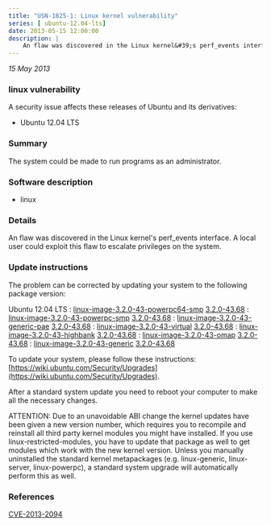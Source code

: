 ```yaml
---
title: "USN-1825-1: Linux kernel vulnerability"
series: [ ubuntu-12.04-lts]
date: 2013-05-15 12:00:00
description: |
    An flaw was discovered in the Linux kernel&#39;s perf_events interface. A local user could exploit this flaw to escalate privileges on the system. 
--- 
```

 
 

*15 May 2013*

### linux vulnerability

A security issue affects these releases of Ubuntu and its derivatives:

* Ubuntu 12.04 LTS

### Summary

The system could be made to run programs as an administrator. 

### Software description

* linux 

### Details

An flaw was discovered in the Linux kernel&#39;s perf_events interface. A local user could exploit this flaw to escalate privileges on the system. 

### Update instructions

The problem can be corrected by updating your system to the following package version:

Ubuntu 12.04 LTS
 : [linux-image-3.2.0-43-powerpc64-smp](https://launchpad.net/ubuntu/+source/linux) <span> [3.2.0-43.68](https://launchpad.net/ubuntu/+source/linux/3.2.0-43.68) </span> 
 : [linux-image-3.2.0-43-powerpc-smp](https://launchpad.net/ubuntu/+source/linux) <span> [3.2.0-43.68](https://launchpad.net/ubuntu/+source/linux/3.2.0-43.68) </span> 
 : [linux-image-3.2.0-43-generic-pae](https://launchpad.net/ubuntu/+source/linux) <span> [3.2.0-43.68](https://launchpad.net/ubuntu/+source/linux/3.2.0-43.68) </span> 
 : [linux-image-3.2.0-43-virtual](https://launchpad.net/ubuntu/+source/linux) <span> [3.2.0-43.68](https://launchpad.net/ubuntu/+source/linux/3.2.0-43.68) </span> 
 : [linux-image-3.2.0-43-highbank](https://launchpad.net/ubuntu/+source/linux) <span> [3.2.0-43.68](https://launchpad.net/ubuntu/+source/linux/3.2.0-43.68) </span> 
 : [linux-image-3.2.0-43-omap](https://launchpad.net/ubuntu/+source/linux) <span> [3.2.0-43.68](https://launchpad.net/ubuntu/+source/linux/3.2.0-43.68) </span> 
 : [linux-image-3.2.0-43-generic](https://launchpad.net/ubuntu/+source/linux) <span> [3.2.0-43.68](https://launchpad.net/ubuntu/+source/linux/3.2.0-43.68) </span> 

To update your system, please follow these instructions: [https://wiki.ubuntu.com/Security/Upgrades](https://wiki.ubuntu.com/Security/Upgrades).

After a standard system update you need to reboot your computer to make all the necessary changes.

ATTENTION: Due to an unavoidable ABI change the kernel updates have been given a new version number, which requires you to recompile and reinstall all third party kernel modules you might have installed. If you use linux-restricted-modules, you have to update that package as well to get modules which work with the new kernel version. Unless you manually uninstalled the standard kernel metapackages (e.g. linux-generic, linux-server, linux-powerpc), a standard system upgrade will automatically perform this as well. 

### References

 
 [CVE-2013-2094](http://people.ubuntu.com/~ubuntu-security/cve/CVE-2013-2094)
 

